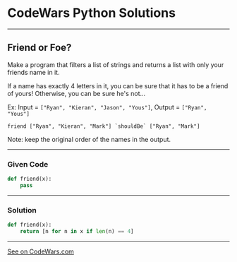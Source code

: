 # CodeWars Python Solutions

---

## Friend or Foe?

Make a program that filters a list of strings and returns a list with only your friends name in it.

If a name has exactly 4 letters in it, you can be sure that it has to be a friend of yours! Otherwise, you can be sure he's not...

Ex: Input = `["Ryan", "Kieran", "Jason", "Yous"]`, Output = `["Ryan", "Yous"]`

```
friend ["Ryan", "Kieran", "Mark"] `shouldBe` ["Ryan", "Mark"]
```

Note: keep the original order of the names in the output.


---

### Given Code


```python
def friend(x):
    pass
```

---

### Solution


```python
def friend(x):
    return [n for n in x if len(n) == 4]
```


---


[See on CodeWars.com](https://www.codewars.com/kata/55b42574ff091733d900002f)
